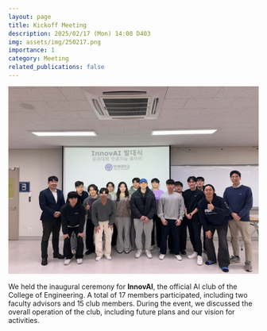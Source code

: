 ```yaml
---
layout: page
title: Kickoff Meeting
description: 2025/02/17 (Mon) 14:00 D403
img: assets/img/250217.png
importance: 1
category: Meeting
related_publications: false
---
```


<img src="/assets/img/250217.png" alt="Kickoff Meeting" style="max-width:100%; height:auto;">

We held the inaugural ceremony for **InnovAI**, the official AI club of the College of Engineering. A total of 17 members participated, including two faculty advisors and 15 club members. During the event, we discussed the overall operation of the club, including future plans and our vision for activities.
